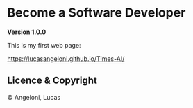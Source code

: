 # Become a Software Developer

**Version 1.0.0**

This is my first web page:

https://lucasangeloni.github.io/Times-AI/

## Licence & Copyright

© Angeloni, Lucas